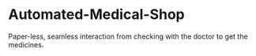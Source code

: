 # Automated-Medical-Shop
Paper-less, seamless interaction from checking with the doctor to get the medicines.
